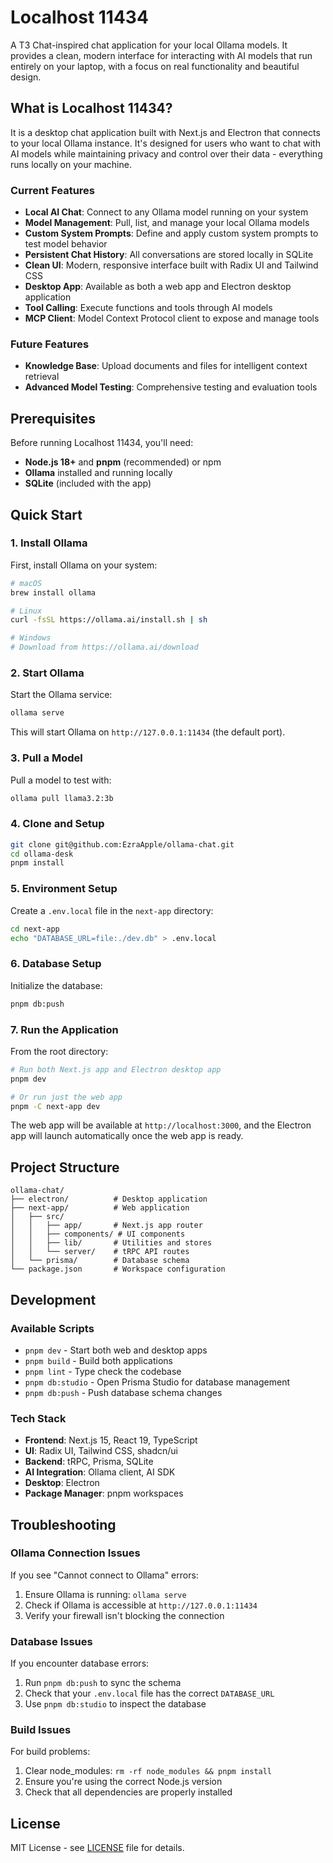# Localhost 11434

A T3 Chat-inspired chat application for your local Ollama models. It provides a clean, modern interface for interacting with AI models that run entirely on your laptop, with a focus on real functionality and beautiful design.

## What is Localhost 11434?

It is a desktop chat application built with Next.js and Electron that connects to your local Ollama instance. It's designed for users who want to chat with AI models while maintaining privacy and control over their data - everything runs locally on your machine.

### Current Features

- **Local AI Chat**: Connect to any Ollama model running on your system
- **Model Management**: Pull, list, and manage your local Ollama models
- **Custom System Prompts**: Define and apply custom system prompts to test model behavior
- **Persistent Chat History**: All conversations are stored locally in SQLite
- **Clean UI**: Modern, responsive interface built with Radix UI and Tailwind CSS
- **Desktop App**: Available as both a web app and Electron desktop application
- **Tool Calling**: Execute functions and tools through AI models
- **MCP Client**: Model Context Protocol client to expose and manage tools

### Future Features
- **Knowledge Base**: Upload documents and files for intelligent context retrieval
- **Advanced Model Testing**: Comprehensive testing and evaluation tools

## Prerequisites

Before running Localhost 11434, you'll need:

- **Node.js 18+** and **pnpm** (recommended) or npm
- **Ollama** installed and running locally
- **SQLite** (included with the app)

## Quick Start

### 1. Install Ollama

First, install Ollama on your system:

```bash
# macOS
brew install ollama

# Linux
curl -fsSL https://ollama.ai/install.sh | sh

# Windows
# Download from https://ollama.ai/download
```

### 2. Start Ollama

Start the Ollama service:

```bash
ollama serve
```

This will start Ollama on `http://127.0.0.1:11434` (the default port).

### 3. Pull a Model

Pull a model to test with:

```bash
ollama pull llama3.2:3b
```

### 4. Clone and Setup

```bash
git clone git@github.com:EzraApple/ollama-chat.git
cd ollama-desk
pnpm install
```

### 5. Environment Setup

Create a `.env.local` file in the `next-app` directory:

```bash
cd next-app
echo "DATABASE_URL=file:./dev.db" > .env.local
```

### 6. Database Setup

Initialize the database:

```bash
pnpm db:push
```

### 7. Run the Application

From the root directory:

```bash
# Run both Next.js app and Electron desktop app
pnpm dev

# Or run just the web app
pnpm -C next-app dev
```

The web app will be available at `http://localhost:3000`, and the Electron app will launch automatically once the web app is ready.

## Project Structure

```
ollama-chat/
├── electron/          # Desktop application
├── next-app/          # Web application
│   ├── src/
│   │   ├── app/       # Next.js app router
│   │   ├── components/ # UI components
│   │   ├── lib/       # Utilities and stores
│   │   └── server/    # tRPC API routes
│   └── prisma/        # Database schema
└── package.json       # Workspace configuration
```

## Development

### Available Scripts

- `pnpm dev` - Start both web and desktop apps
- `pnpm build` - Build both applications
- `pnpm lint` - Type check the codebase
- `pnpm db:studio` - Open Prisma Studio for database management
- `pnpm db:push` - Push database schema changes

### Tech Stack

- **Frontend**: Next.js 15, React 19, TypeScript
- **UI**: Radix UI, Tailwind CSS, shadcn/ui
- **Backend**: tRPC, Prisma, SQLite
- **AI Integration**: Ollama client, AI SDK
- **Desktop**: Electron
- **Package Manager**: pnpm workspaces

## Troubleshooting

### Ollama Connection Issues

If you see "Cannot connect to Ollama" errors:

1. Ensure Ollama is running: `ollama serve`
2. Check if Ollama is accessible at `http://127.0.0.1:11434`
3. Verify your firewall isn't blocking the connection

### Database Issues

If you encounter database errors:

1. Run `pnpm db:push` to sync the schema
2. Check that your `.env.local` file has the correct `DATABASE_URL`
3. Use `pnpm db:studio` to inspect the database

### Build Issues

For build problems:

1. Clear node_modules: `rm -rf node_modules && pnpm install`
2. Ensure you're using the correct Node.js version
3. Check that all dependencies are properly installed


## License

MIT License - see [LICENSE](LICENSE) file for details.

